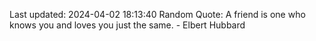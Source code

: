 Last updated: 2024-04-02 18:13:40
Random Quote: A friend is one who knows you and loves you just the same. - Elbert Hubbard